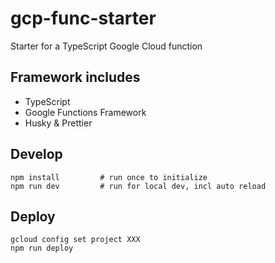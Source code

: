 # gcp-func-starter

Starter for a TypeScript Google Cloud function

## Framework includes

- TypeScript
- Google Functions Framework
- Husky & Prettier

## Develop

```
npm install         # run once to initialize
npm run dev         # run for local dev, incl auto reload
```

## Deploy

```
gcloud config set project XXX
npm run deploy
```

